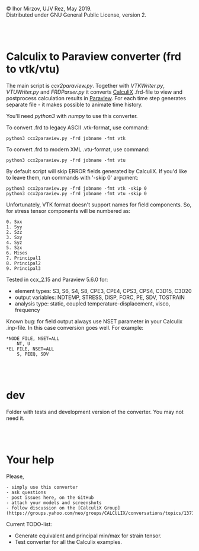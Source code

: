 © Ihor Mirzov, UJV Rez, May 2019.  
Distributed under GNU General Public License, version 2.

<br/><br/>



# Calculix to Paraview converter (frd to vtk/vtu)

The main script is *ccx2paraview.py*. Together with *VTKWriter.py*, *VTUWriter.py* and *FRDParser.py* it converts [CalculiX](http://www.dhondt.de/) .frd-file to view and postprocess calculation results in [Paraview](https://www.paraview.org/). For each time step generates separate file - it makes possible to animate time history.  

You'll need *python3* with *numpy* to use this converter.

To convert .frd to legacy ASCII .vtk-format, use command:

    python3 ccx2paraview.py -frd jobname -fmt vtk

To convert .frd to modern XML .vtu-format, use command:

    python3 ccx2paraview.py -frd jobname -fmt vtu

By default script will skip ERROR fields generated by CalculiX. If you'd like to leave them, run commands with '-skip 0' argument:

    python3 ccx2paraview.py -frd jobname -fmt vtk -skip 0
    python3 ccx2paraview.py -frd jobname -fmt vtu -skip 0

Unfortunately, VTK format doesn't support names for field components. So, for stress tensor components will be numbered as:

    0. Sxx
    1. Syy
    2. Szz
    3. Sxy
    4. Syz
    5. Szx
    6. Mises
    7. Principal1
    8. Principal2
    9. Principal3

Tested in ccx_2.15 and Paraview 5.6.0 for:

- element types: S3, S6, S4, S8, CPE3, CPE4, CPS3, CPS4, C3D15, C3D20
- output variables: NDTEMP, STRESS, DISP, FORC, PE, SDV, TOSTRAIN
- analysis type: static, coupled temperature-displacement, visco, frequency

Known bug: for field output always use NSET parameter in your Calculix .inp-file. In this case conversion goes well. For example:

    *NODE FILE, NSET=ALL
        NT, U
    *EL FILE, NSET=ALL
        S, PEEQ, SDV

<br/><br/>



# dev

Folder with tests and development version of the converter. You may not need it.

<br/><br/>



# Your help

Please,

    - simply use this converter
    - ask questions
    - post issues here, on the GitHub
    - attach your models and screenshots
    - follow discussion on the [CalculiX Group](https://groups.yahoo.com/neo/groups/CALCULIX/conversations/topics/13712)

Current TODO-list:

- Generate equivalent and principal min/max for strain tensor.
- Test converter for all the Calculix examples.
